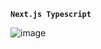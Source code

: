 **`Next.js Typescript`**

![image](https://github.com/KwiecienKamil/YtClone/assets/125808627/9882f9a5-089e-49ee-ad00-56ad1794493c)
